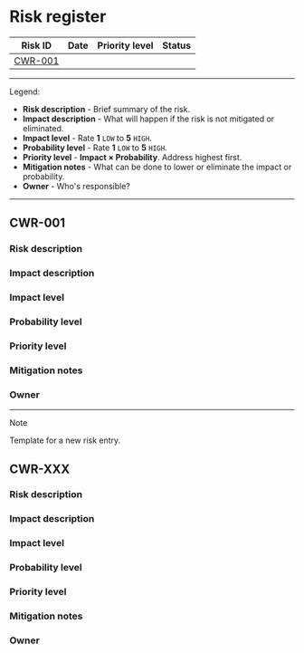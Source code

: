 # Risk register

|       Risk ID       | Date | Priority level | Status |
|:-------------------:|------|----------------|--------|
| [CWR-001](#CWR-001) |      |                |        |

---

Legend:

- **Risk description** - Brief summary of the risk.  
- **Impact description** - What will happen if the risk is not mitigated or eliminated.
- **Impact level** - Rate **1** `LOW` to **5** `HIGH`.
- **Probability level** - Rate **1** `LOW` to **5** `HIGH`.
- **Priority level** - **Impact × Probability**. Address highest first.  
- **Mitigation notes** - What can be done to lower or eliminate the impact or probability.
- **Owner** - Who's responsible?

---

## CWR-001

### Risk description

### Impact description

### Impact level
 
### Probability level

### Priority level
  
### Mitigation notes

### Owner

---

> [!NOTE]  
> Template for a new risk entry.

## CWR-XXX

### Risk description

### Impact description

### Impact level
 
### Probability level

### Priority level
  
### Mitigation notes

### Owner
